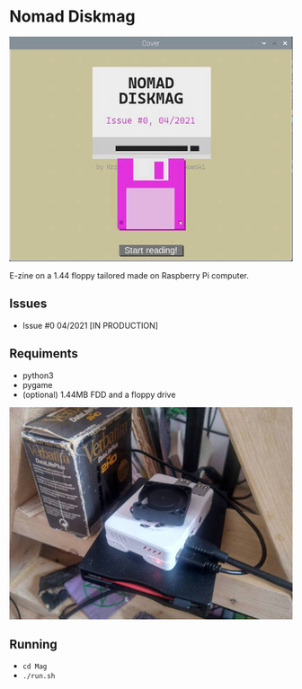 # Nomad Diskmag
![Floppy](screens/diskmag.gif)

E-zine on a 1.44 floppy tailored made on Raspberry Pi computer. 

## Issues

- Issue #0 04/2021 [IN PRODUCTION]


## Requiments

- python3
- pygame
- (optional) 1.44MB FDD and a floppy drive

![Raspi](screens/raspi-fdd.jpg)

## Running

- ```cd Mag```
- ```./run.sh```